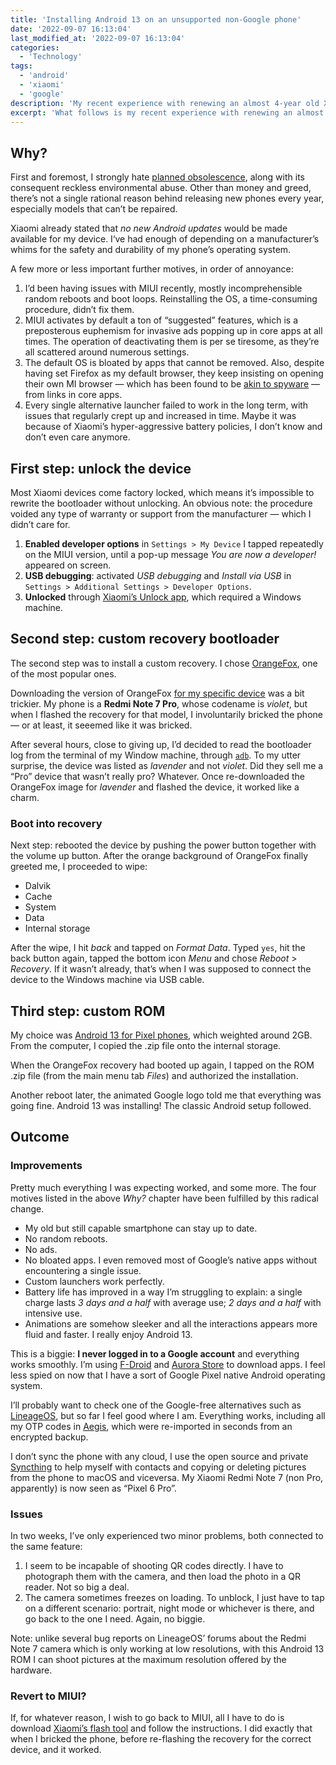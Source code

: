 ```yaml
---
title: 'Installing Android 13 on an unsupported non-Google phone'
date: '2022-09-07 16:13:04'
last_modified_at: '2022-09-07 16:13:04'
categories:
  - 'Technology' 
tags:
  - 'android'
  - 'xiaomi'
  - 'google'
description: 'My recent experience with renewing an almost 4-year old Xiaomi Redmi Note 7 mobile phone replacing the native operating system MIUI with the newest Android 13.'
excerpt: 'What follows is my recent experience with renewing an almost 4-year old Xiaomi Redmi Note 7 mobile phone, which cost £120 at the time. After replacing the native operating system MIUI 12, still based on Android 10, with the newest beta version of Android 13 for Pixel Pro 6, I now have a faster, sleeker and apparently newer phone that can last a few more years.'
---
```

## Why?

First and foremost, I strongly hate [planned obsolescence](https://en.wikipedia.org/wiki/Planned_obsolescence), along with its consequent reckless environmental abuse. Other than money and greed, there’s not a single rational reason behind releasing new phones every year, especially models that can’t be repaired.

Xiaomi already stated that *no new Android updates* would be made available for my device. I‘ve had enough of depending on a manufacturer’s whims for the safety and durability of my phone’s operating system.

A few more or less important further motives, in order of annoyance:

1. I’d been having issues with MIUI recently, mostly incomprehensible random reboots and boot loops. Reinstalling the OS, a time-consuming procedure, didn’t fix them.
2. MIUI activates by default a ton of “suggested” features, which is a preposterous euphemism for invasive ads popping up in core apps at all times. The operation of deactivating them is per se tiresome, as they’re all scattered around numerous settings.
3. The default OS is bloated by apps that cannot be removed. Also, despite having set Firefox as my default browser, they keep insisting on opening their own MI browser — which has been found to be [akin to spyware](https://thehackernews.com/2020/05/xiaomi-browser-history.html) — from links in core apps.
4. Every single alternative launcher failed to work in the long term, with issues that regularly crept up and increased in time. Maybe it was because of Xiaomi’s hyper-aggressive battery policies, I don’t know and don’t even care anymore.

## First step: unlock the device

Most Xiaomi devices come factory locked, which means it’s impossible to rewrite the bootloader without unlocking. An obvious note: the procedure voided any type of warranty or support from the manufacturer&nbsp;—&nbsp;which I didn’t care for.

1. **Enabled developer options** in `Settings > My Device` I tapped repeatedly on the MIUI version, until a pop-up message *You are now a developer!* appeared on screen.
2. **USB debugging**: activated *USB debugging* and *Install via USB* in `Settings > Additional Settings > Developer Options`.
3. **Unlocked** through [Xiaomi’s Unlock app](https://www.miui.com/unlock/index_en.html), which required a Windows machine.

## Second step: custom recovery bootloader

The second step was to install a custom recovery. I chose [OrangeFox](https://wiki.orangefox.tech/en/home), one of the most popular ones.

Downloading the version of OrangeFox [for my specific device](https://orangefox.download/en/device/lavender) was a bit trickier. My phone is a **Redmi Note 7 Pro**, whose codename is *violet*, but when I flashed the recovery for that model, I involuntarily bricked the phone — or at least, it seeemed like it was bricked.

After several hours, close to giving up, I’d decided to read the bootloader log from the terminal of my Window machine, through [`adb`](https://developer.android.com/studio/command-line/adb). To my utter surprise, the device was listed as *lavender* and not *violet*. Did they sell me a “Pro” device that wasn’t really pro? Whatever. Once re-downloaded the OrangeFox image for *lavender* and flashed the device, it worked like a charm.

### Boot into recovery

Next step: rebooted the device by pushing the power button together with the volume up button. After the orange background of OrangeFox finally greeted me, I proceeded to wipe:

- Dalvik
- Cache
- System
- Data
- Internal storage

After the wipe, I hit *back* and tapped on *Format Data*. Typed `yes`, hit the back button again, tapped the bottom icon *Menu* and chose *Reboot* > *Recovery*. If it wasn’t already, that’s when I was supposed to connect the device to the Windows machine via USB cable.

## Third step: custom ROM

My choice was [Android 13 for Pixel phones](https://www.pling.com/p/1741470/), which weighted around 2GB. From the computer, I copied the .zip file onto the internal storage.

When the OrangeFox recovery had booted up again, I tapped on the ROM .zip file (from the main menu tab *Files*) and authorized the installation.

Another reboot later, the animated Google logo told me that everything was going fine. Android 13 was installing! The classic Android setup followed.

## Outcome

### Improvements

Pretty much everything I was expecting worked, and some more. The four motives listed in the above *Why?* chapter have been fulfilled by this radical change.

- My old but still capable smartphone can stay up to date.
- No random reboots.
- No ads.
- No bloated apps. I even removed most of Google’s native apps without encountering a single issue.
- Custom launchers work perfectly.
- Battery life has improved in a way I’m struggling to explain: a single charge lasts *3 days and a half* with average use; *2 days and a half* with intensive use.
- Animations are somehow sleeker and all the interactions appears more fluid and faster. I really enjoy Android 13.

This is a biggie: **I never logged in to a Google account** and everything works smoothly. I’m using [F-Droid](https://f-droid.org/) and [Aurora Store](https://auroraoss.com/) to download apps. I feel less spied on now that I have a sort of Google Pixel native Android operating system.

I’ll probably want to check one of the Google-free alternatives such as [LineageOS](https://lineageos.org/), but so far I feel good where I am. Everything works, including all my OTP codes in [Aegis](https://getaegis.app/), which were re-imported in seconds from an encrypted backup.

I don’t sync the phone with any cloud, I use the open source and private [Syncthing](https://syncthing.net/) to help myself with contacts and copying or deleting pictures from the phone to macOS and viceversa. My Xiaomi Redmi Note 7 (non Pro, apparently) is now seen as “Pixel 6 Pro”.

### Issues

In two weeks, I’ve only experienced two minor problems, both connected to the same feature:

1. I seem to be incapable of shooting QR codes directly. I have to photograph them with the camera, and then load the photo in a QR reader. Not so big a deal.
2. The camera sometimes freezes on loading. To unblock, I just have to tap on a different scenario: portrait, night mode or whichever is there, and go back to the one I need. Again, no biggie.

Note: unlike several bug reports on LineageOS’ forums about the Redmi Note 7 camera which is only working at low resolutions, with this Android 13 ROM I can shoot pictures at the maximum resolution offered by the hardware.

### Revert to MIUI?

If, for whatever reason, I wish to go back to MIUI, all I have to do is download [Xiaomi’s flash tool](https://xiaomiflashtool.com/) and follow the instructions. I did exactly that when I bricked the phone, before re-flashing the recovery for the correct device, and it worked.
